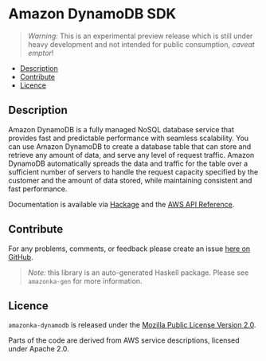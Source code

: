 # Amazon DynamoDB SDK

> _Warning:_ This is an experimental preview release which is still under heavy development and not intended for public consumption, _caveat emptor_!

* [Description](#description)
* [Contribute](#contribute)
* [Licence](#licence)

## Description

Amazon DynamoDB is a fully managed NoSQL database service that provides fast
and predictable performance with seamless scalability. You can use Amazon
DynamoDB to create a database table that can store and retrieve any amount of
data, and serve any level of request traffic. Amazon DynamoDB automatically
spreads the data and traffic for the table over a sufficient number of
servers to handle the request capacity specified by the customer and the
amount of data stored, while maintaining consistent and fast performance.

Documentation is available via [Hackage](http://hackage.haskell.org/package/amazonka-dynamodb)
and the [AWS API Reference](http://docs.aws.amazon.com/amazondynamodb/latest/APIReference/Welcome.html).


## Contribute

For any problems, comments, or feedback please create an issue [here on GitHub](https://github.com/brendanhay/amazonka/issues).

> _Note:_ this library is an auto-generated Haskell package. Please see `amazonka-gen` for more information.


## Licence

`amazonka-dynamodb` is released under the [Mozilla Public License Version 2.0](http://www.mozilla.org/MPL/).

Parts of the code are derived from AWS service descriptions, licensed under Apache 2.0.
